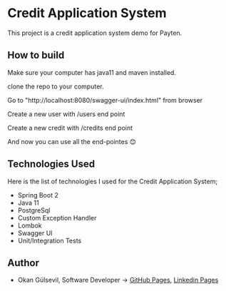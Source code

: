 # Credit Application System

This project is a credit application system demo for Payten.

## How to build

Make sure your computer has java11 and maven installed.

clone the repo to your computer.

Go to "http://localhost:8080/swagger-ui/index.html" from browser

Create a new user with /users end point

Create a new credit with /credits end point

And now you can use all the end-pointes 😊

## Technologies Used

Here is the list of technologies I used for the Credit Application System;

- Spring Boot 2
- Java 11
- PostgreSql
- Custom Exception Handler
- Lombok
- Swagger UI
- Unit/Integration Tests

## Author

- Okan Gülsevil, Software Developer -> [GitHub Pages](https://github.com/okangulsevil), [Linkedin Pages](https://www.linkedin.com/in/okangulsevil/) 
